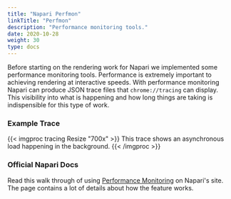 ```yaml
---
title: "Napari Perfmon"
linkTitle: "Perfmon"
description: "Performance monitoring tools."
date: 2020-10-28
weight: 30
type: docs
---
```


Before starting on the rendering work for Napari we implemented some
performance monitoring tools. Performance is extremely important to
achieving rendering at interactive speeds.  With performance monitoring
Napari can produce JSON trace files that `chrome://tracing` can display.
This visibility into what is happening and how long things are taking is
indispensible for this type of work.

### Example Trace

{{< imgproc tracing Resize "700x" >}}
This trace shows an asynchronous load happening in the background.
{{< /imgproc >}}

### Official Napari Docs

Read this walk through of using <a href="https://napari.org/docs/dev/events/perfmon.html">Performance Monitoring</a> on Napari's site. The page contains a lot of details about how the feature works.
